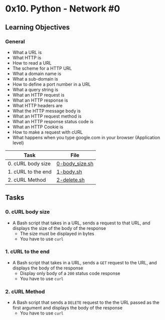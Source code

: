 # 0x10. Python - Network #0

## Learning Objectives

### General

* What a URL is
* What HTTP is
* How to read a URL
* The scheme for a HTTP URL
* What a domain name is
* What a sub-domain is
* How to define a port number in a URL
* What a query string is
* What an HTTP request is
* What an HTTP response is
* What HTTP headers are
* What the HTTP message body is
* What an HTTP request method is
* What an HTTP response status code is
* What an HTTP Cookie is
* How to make a request with cURL
* What happens when you type google.com in your browser (Application level)

| Task | File |
| ---- | ---- |
| 0. cURL body size | [0-body_size.sh](./0-body_size.sh) |
| 1. cURL to the end | [1-body.sh](./1-body.sh) |
| 2. cURL Method | [2-delete.sh](./2-delete.sh) |

## Tasks
### 0. cURL body size
* A Bash script that takes in a URL, sends a request to that URL, and displays the size of the body of the response
    * The size must be displayed in bytes
    * You have to use `curl`
### 1. cURL to the end
* A Bash script that takes in a URL, sends a `GET` request to the URL, and displays the body of the response
    * Display only body of a `200` status code response
    * You have to use `curl`
### 2. cURL Method
* A Bash script that sends a `DELETE` request to the the URL passed as the first argument and displays the body of the response
    * You have to use `curl`
